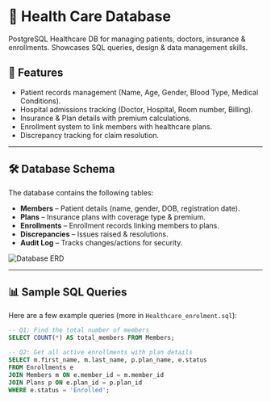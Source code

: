 # 🏥 Health Care Database  

PostgreSQL Healthcare DB for managing patients, doctors, insurance & enrollments. Showcases SQL queries, design & data management skills.

## 📌 Features
- Patient records management (Name, Age, Gender, Blood Type, Medical Conditions).  
- Hospital admissions tracking (Doctor, Hospital, Room number, Billing).  
- Insurance & Plan details with premium calculations.  
- Enrollment system to link members with healthcare plans.  
- Discrepancy tracking for claim resolution.  

---

## 🛠️ Database Schema
The database contains the following tables:  

- **Members** – Patient details (name, gender, DOB, registration date).  
- **Plans** – Insurance plans with coverage type & premium.  
- **Enrollments** – Enrollment records linking members to plans.  
- **Discrepancies** – Issues raised & resolutions.  
- **Audit Log** – Tracks changes/actions for security.  

![Database ERD](Screenshot%202025-08-21%20130257.png)  

---

## 📊 Sample SQL Queries
Here are a few example queries (more in `Healthcare_enrolment.sql`):  

```sql
-- Q1: Find the total number of members
SELECT COUNT(*) AS total_members FROM Members;

-- Q2: Get all active enrollments with plan details
SELECT m.first_name, m.last_name, p.plan_name, e.status
FROM Enrollments e
JOIN Members m ON e.member_id = m.member_id
JOIN Plans p ON e.plan_id = p.plan_id
WHERE e.status = 'Enrolled';
